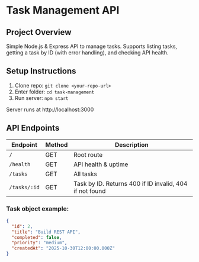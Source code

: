# Task Management API

## Project Overview
Simple Node.js & Express API to manage tasks. Supports listing tasks, getting a task by ID (with error handling), and checking API health.

## Setup Instructions
1. Clone repo: `git clone <your-repo-url>`  
2. Enter folder: `cd task-management`  
3. Run server: `npm start`  

Server runs at http://localhost:3000

## API Endpoints
| Endpoint     | Method | Description |
|-------------|--------|-------------|
| `/`         | GET    | Root route |
| `/health`   | GET    | API health & uptime |
| `/tasks`    | GET    | All tasks |
| `/tasks/:id`| GET    | Task by ID. Returns 400 if ID invalid, 404 if not found |

### Task object example:
```json
{
  "id": 2,
  "title": "Build REST API",
  "completed": false,
  "priority": "medium",
  "createdAt": "2025-10-30T12:00:00.000Z"
}
